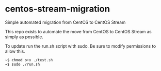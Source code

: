# centos-stream-migration
Simple automated migration from CentOS to CentOS Stream

This repo exists to automate the move from CentOS to CentOS Stream as simply as possible.

To update run the run.sh script with sudo. Be sure to modify permissions to allow this.

```
~$ chmod o+x ./test.sh 
~$ sudo ./run.sh
```
